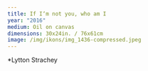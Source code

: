 ```yaml
---
title: If I‘m not you, who am I
year: "2016"
medium: Oil on canvas
dimensions: 30x24in. / 76x61cm
image: /img/ikons/img_1436-compressed.jpeg
---
```

*Lytton Strachey
